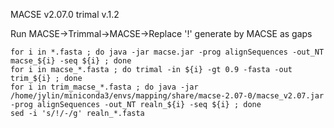 MACSE v2.07.0
trimal v.1.2

Run MACSE->Trimmal->MACSE->Replace '!' generate by MACSE as gaps
```
for i in *.fasta ; do java -jar macse.jar -prog alignSequences -out_NT macse_${i} -seq ${i} ; done
for i in macse_*.fasta ; do trimal -in ${i} -gt 0.9 -fasta -out trim_${i} ; done
for i in trim_macse_*.fasta ; do java -jar /home/jylin/miniconda3/envs/mapping/share/macse-2.07-0/macse_v2.07.jar -prog alignSequences -out_NT realn_${i} -seq ${i} ; done
sed -i 's/!/-/g' realn_*.fasta
```